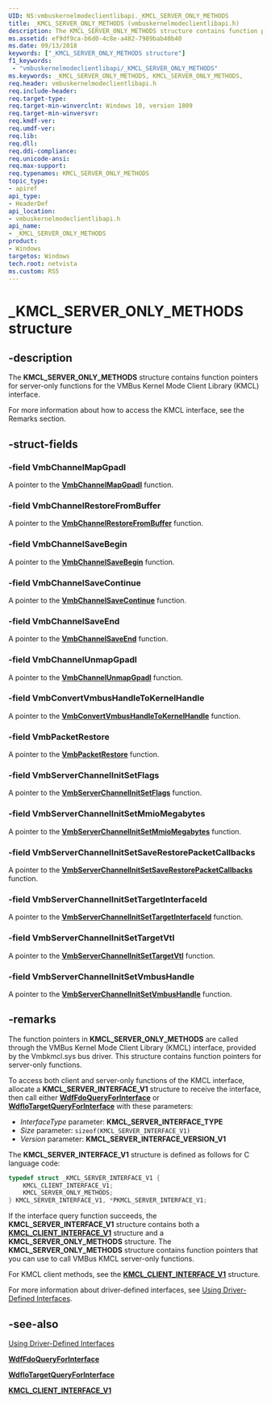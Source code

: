 ```yaml
---
UID: NS:vmbuskernelmodeclientlibapi._KMCL_SERVER_ONLY_METHODS
title: _KMCL_SERVER_ONLY_METHODS (vmbuskernelmodeclientlibapi.h)
description: The KMCL_SERVER_ONLY_METHODS structure contains function pointers for server-only functions for the VMBus Kernel Mode Client Library (KMCL) interface.
ms.assetid: ef9df9ca-b6d0-4c8e-a482-7989bab40b40
ms.date: 09/13/2018
keywords: ["_KMCL_SERVER_ONLY_METHODS structure"]
f1_keywords:
 - "vmbuskernelmodeclientlibapi/_KMCL_SERVER_ONLY_METHODS"
ms.keywords: _KMCL_SERVER_ONLY_METHODS, KMCL_SERVER_ONLY_METHODS, 
req.header: vmbuskernelmodeclientlibapi.h
req.include-header:
req.target-type:
req.target-min-winverclnt: Windows 10, version 1809
req.target-min-winversvr:
req.kmdf-ver:
req.umdf-ver:
req.lib:
req.dll:
req.ddi-compliance:
req.unicode-ansi:
req.max-support:
req.typenames: KMCL_SERVER_ONLY_METHODS
topic_type: 
- apiref
api_type: 
- HeaderDef
api_location: 
- vmbuskernelmodeclientlibapi.h
api_name: 
- _KMCL_SERVER_ONLY_METHODS
product: 
- Windows
targetos: Windows
tech.root: netvista
ms.custom: RS5
---
```


# _KMCL_SERVER_ONLY_METHODS structure

## -description

The **KMCL_SERVER_ONLY_METHODS** structure contains function pointers for server-only functions for the VMBus Kernel Mode Client Library (KMCL) interface.

For more information about how to access the KMCL interface, see the Remarks section.

## -struct-fields

### -field VmbChannelMapGpadl

A pointer to the [**VmbChannelMapGpadl**](nc-vmbuskernelmodeclientlibapi-fn_vmb_channel_map_gpadl.md) function.
 
### -field VmbChannelRestoreFromBuffer

A pointer to the [**VmbChannelRestoreFromBuffer**](nc-vmbuskernelmodeclientlibapi-fn_vmb_channel_restore_from_buffer.md) function.
 
### -field VmbChannelSaveBegin

A pointer to the [**VmbChannelSaveBegin**](nc-vmbuskernelmodeclientlibapi-fn_vmb_channel_save_begin.md) function.
 
### -field VmbChannelSaveContinue

A pointer to the [**VmbChannelSaveContinue**](nc-vmbuskernelmodeclientlibapi-fn_vmb_channel_save_continue.md) function.
 
### -field VmbChannelSaveEnd

A pointer to the [**VmbChannelSaveEnd**](nc-vmbuskernelmodeclientlibapi-fn_vmb_channel_save_end.md) function.
 
### -field VmbChannelUnmapGpadl

A pointer to the [**VmbChannelUnmapGpadl**](nc-vmbuskernelmodeclientlibapi-fn_vmb_channel_unmap_gpadl.md) function.
 
### -field VmbConvertVmbusHandleToKernelHandle

A pointer to the [**VmbConvertVmbusHandleToKernelHandle**](nc-vmbuskernelmodeclientlibapi-fn_vmb_convert_vmbus_handle_to_kernel_handle.md) function.
 
### -field VmbPacketRestore

A pointer to the [**VmbPacketRestore**](nc-vmbuskernelmodeclientlibapi-fn_vmb_packet_restore.md) function.
 
### -field VmbServerChannelInitSetFlags

A pointer to the [**VmbServerChannelInitSetFlags**](nc-vmbuskernelmodeclientlibapi-fn_vmb_server_channel_init_set_flags.md) function.
 
### -field VmbServerChannelInitSetMmioMegabytes

A pointer to the [**VmbServerChannelInitSetMmioMegabytes**](nc-vmbuskernelmodeclientlibapi-fn_vmb_server_channel_init_set_mmio_megabytes.md) function.
 
### -field VmbServerChannelInitSetSaveRestorePacketCallbacks

A pointer to the [**VmbServerChannelInitSetSaveRestorePacketCallbacks**](nc-vmbuskernelmodeclientlibapi-fn_vmb_server_channel_init_set_save_restore_packet_callbacks.md) function.
 
### -field VmbServerChannelInitSetTargetInterfaceId

A pointer to the [**VmbServerChannelInitSetTargetInterfaceId**](nc-vmbuskernelmodeclientlibapi-fn_vmb_server_channel_init_set_target_interface_id.md) function.
 
### -field VmbServerChannelInitSetTargetVtl

A pointer to the [**VmbServerChannelInitSetTargetVtl**](nc-vmbuskernelmodeclientlibapi-fn_vmb_server_channel_init_set_target_vtl.md) function.
 
### -field VmbServerChannelInitSetVmbusHandle

A pointer to the [**VmbServerChannelInitSetVmbusHandle**](nc-vmbuskernelmodeclientlibapi-fn_vmb_server_channel_init_set_vmbus_handle.md) function.

## -remarks

The function pointers in **KMCL_SERVER_ONLY_METHODS** are called through the VMBus Kernel Mode Client Library (KMCL) interface, provided by the Vmbkmcl.sys bus driver. This structure contains function pointers for server-only functions. 

To access both client and server-only functions of the KMCL interface, allocate a **KMCL_SERVER_INTERFACE_V1** structure to receive the interface, then call either [**WdfFdoQueryForInterface**](../wdffdo/nf-wdffdo-wdffdoqueryforinterface.md) or [**WdfIoTargetQueryForInterface**](../wdfiotarget/nf-wdfiotarget-wdfiotargetqueryforinterface.md) with these parameters:
 
- *InterfaceType* parameter: **KMCL_SERVER_INTERFACE_TYPE**
- *Size* parameter: `sizeof(KMCL_SERVER_INTERFACE_V1)`
- *Version* parameter: **KMCL_SERVER_INTERFACE_VERSION_V1** 

The **KMCL_SERVER_INTERFACE_V1** structure is defined as follows for C language code:

```C++
typedef struct _KMCL_SERVER_INTERFACE_V1 {
    KMCL_CLIENT_INTERFACE_V1;
    KMCL_SERVER_ONLY_METHODS;
} KMCL_SERVER_INTERFACE_V1, *PKMCL_SERVER_INTERFACE_V1;
```

If the interface query function succeeds, the **KMCL_SERVER_INTERFACE_V1** structure contains both a [**KMCL_CLIENT_INTERFACE_V1**](ns-vmbuskernelmodeclientlibapi-_kmcl_client_interface_v1.md) structure and a  **KMCL_SERVER_ONLY_METHODS** structure. The **KMCL_SERVER_ONLY_METHODS** structure contains function pointers that you can use to call VMBus KMCL server-only functions.

For KMCL client methods, see the [**KMCL_CLIENT_INTERFACE_V1**](ns-vmbuskernelmodeclientlibapi-_kmcl_client_interface_v1.md) structure.

For more information about driver-defined interfaces, see [Using Driver-Defined Interfaces](https://docs.microsoft.com/windows-hardware/drivers/wdf/using-driver-defined-interfaces).

## -see-also

[Using Driver-Defined Interfaces](https://docs.microsoft.com/windows-hardware/drivers/wdf/using-driver-defined-interfaces)

[**WdfFdoQueryForInterface**](../wdffdo/nf-wdffdo-wdffdoqueryforinterface.md)

[**WdfIoTargetQueryForInterface**](../wdfiotarget/nf-wdfiotarget-wdfiotargetqueryforinterface.md)

[**KMCL_CLIENT_INTERFACE_V1**](ns-vmbuskernelmodeclientlibapi-_kmcl_client_interface_v1.md)
